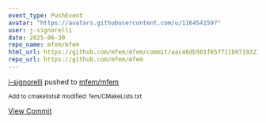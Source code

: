 ```yaml
---
event_type: PushEvent
avatar: "https://avatars.githubusercontent.com/u/116454159?"
user: j-signorelli
date: 2025-06-30
repo_name: mfem/mfem
html_url: https://github.com/mfem/mfem/commit/aac46db501f657711b07193230a38fadd6fea816
repo_url: https://github.com/mfem/mfem
---
```


<a href='https://github.com/j-signorelli' target='_blank'>j-signorelli</a> pushed to <a href='https://github.com/mfem/mfem' target='_blank'>mfem/mfem</a>

<small>Add to cmakelists#	modified:   fem/CMakeLists.txt</small>

<a href='https://github.com/mfem/mfem/commit/aac46db501f657711b07193230a38fadd6fea816' target='_blank'>View Commit</a>